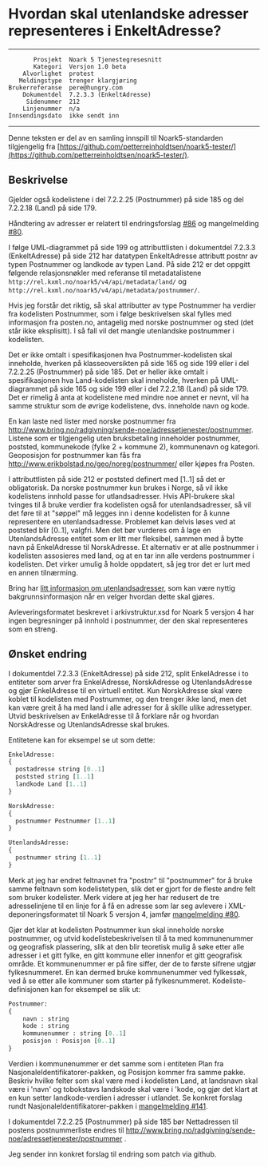 Hvordan skal utenlandske adresser representeres i EnkeltAdresse?
================================================================

 ------------------  ---------------------------------
           Prosjekt  Noark 5 Tjenestegresesnitt
           Kategori  Versjon 1.0 beta
        Alvorlighet  protest
       Meldingstype  trenger klargjøring
    Brukerreferanse  pere@hungry.com
        Dokumentdel  7.2.3.3 (EnkeltAdresse)
         Sidenummer  212
        Linjenummer  n/a
    Innsendingsdato  ikke sendt inn
 ------------------  ---------------------------------

Denne teksten er del av en samling innspill til Noark5-standarden
tilgjengelig fra [https://github.com/petterreinholdtsen/noark5-tester/](https://github.com/petterreinholdtsen/noark5-tester/).

Beskrivelse
-----------

Gjelder også kodelistene i del 7.2.2.25 (Postnummer) på side 185 og
del 7.2.2.18 (Land) på side 179.

Håndtering av adresser er relatert til endringsforslag
[#86](https://github.com/arkivverket/noark5-tjenestegrensesnitt-standard/pull/86)
og mangelmelding
[#80](https://github.com/arkivverket/noark5-tjenestegrensesnitt-standard/pull/80).

I følge UML-diagrammet på side 199 og attributtlisten i dokumentdel
7.2.3.3 (EnkeltAdresse) på side 212 har datatypen EnkeltAdresse
attributt postnr av typen Postnummer og landkode av typen Land.  På
side 212 er det oppgitt følgende relasjonsnøkler med referanse til
metadatalistene `http://rel.kxml.no/noark5/v4/api/metadata/land/` og
`http://rel.kxml.no/noark5/v4/api/metadata/postnummer/`.

Hvis jeg forstår det riktig, så skal attributter av type Postnummer ha
verdier fra kodelisten Postnummer, som i følge beskrivelsen skal
fylles med informasjon fra posten.no, antagelig med norske postnummer
og sted (det står ikke eksplisitt).  I så fall vil det mangle
utenlandske postnummer i kodelisten.

Det er ikke omtalt i spesifikasjonen hva Postnummer-kodelisten skal
inneholde, hverken på klasseoversikten på side 165 og side 199 eller i
del 7.2.2.25 (Postnummer) på side 185.  Det er heller ikke omtalt i
spesifikasjonen hva Land-kodelisten skal inneholde, hverken på
UML-diagrammet på side 165 og side 199 eller i del 7.2.2.18 (Land) på
side 179.  Det er rimelig å anta at kodelistene med mindre noe annet
er nevnt, vil ha samme struktur som de øvrige kodelistene,
dvs. inneholde navn og kode.

En kan laste ned lister med norske postnummer fra
http://www.bring.no/radgivning/sende-noe/adressetjenester/postnummer.
Listene som er tilgjengelig uten bruksbetaling inneholder postnummer,
poststed, kommunekode (fylke 2 + kommune 2), kommunenavn og kategori.
Geoposisjon for postnummer kan fås fra
http://www.erikbolstad.no/geo/noreg/postnummer/ eller kjøpes fra
Posten.

I attributtlisten på side 212 er poststed definert med [1..1] så det
er obligatorisk.  Da norske postnummer kun brukes i Norge, så vil ikke
kodelistens innhold passe for utlandsadresser.  Hvis API-brukere skal
tvinges til å bruke verdier fra kodelisten også for utenlandsadresser,
så vil det føre til at "søppel" må legges inn i denne kodelisten for å
kunne representere en utenlandsadresse. Problemet kan delvis løses ved
at poststed blir [0..1], valgfri. Men det bør vurderes om å lage en
UtenlandsAdresse entitet som er litt mer fleksibel, sammen med å bytte
navn på EnkelAdresse til NorskAdresse.  Et alternativ er at alle
postnummer i kodelisten assosieres med land, og at en tar inn alle
verdens postnummer i kodelisten.  Det virker umulig å holde oppdatert,
så jeg tror det er lurt med en annen tilnærming.

Bring har [litt informasjon om
utenlandsadresser](https://www.bring.no/radgivning/sende-noe/klargjoring/klargjoring-adressert/adressering-til-mottakere-i-utlandet),
som kan være nyttig bakgrunnsinformasjon når en velger hvordan dette
skal gjøres.

Avleveringsformatet beskrevet i arkivstruktur.xsd for Noark 5 versjon
4 har ingen begresninger på innhold i postnummer, der den skal
representeres som en streng.

Ønsket endring
--------------

I dokumentdel 7.2.3.3 (EnkeltAdresse) på side 212, split EnkelAdresse
i to entiteter som arver fra EnkelAdresse, NorskAdresse og
UtenlandsAdresse og gjør EnkelAdresse til en virtuell entitet.  Kun
NorskAdresse skal være koblet til kodelisten med Postnummer, og den
trenger ikke land, men det kan være greit å ha med land i alle
adresser for å skille ulike adressetyper.  Utvid beskrivelsen av
EnkelAdresse til å forklare når og hvordan NorskAdresse og
UtenlandsAdresse skal brukes.

Entitetene kan for eksempel se ut som dette:

```Python
EnkelAdresse:
{
  postadresse string [0..1]
  poststed string [1..1]
  landkode Land [1..1]
}

NorskAdresse:
{
  postnummer Postnummer [1..1]
}

UtenlandsAdresse:
{
  postnummer string [1..1]
}
```

Merk at jeg har endret feltnavnet fra "postnr" til "postnummer" for å
bruke samme feltnavn som kodelistetypen, slik det er gjort for de
fleste andre felt som bruker kodelister.  Merk videre at jeg her har
redusert de tre adresselinjene til en linje for å få en adresse som
lar seg avlevere i XML-deponeringsformatet til Noark 5 versjon 4,
jamfør [mangelmelding
#80](https://github.com/arkivverket/noark5-tjenestegrensesnitt-standard/pull/80).

Gjør det klar at kodelisten Postnummer kun skal inneholde norske
postnummer, og utvid kodelistebeskrivelsen til å ta med kommunenummer
og geografisk plassering, slik at den blir teoretisk mulig å søke
etter alle adresser i et gitt fylke, en gitt kommune eller innenfor et
gitt geografisk område.  Et kommunenummer er på fire siffer, der de to
første sifrene utgjør fylkesnummeret.  En kan dermed bruke
kommunenummer ved fylkessøk, ved å se etter alle kommuner som starter
på fylkesnummeret.  Kodeliste-definisjonen kan for eksempel se slik
ut:

```Python
Postnummer:
{
    navn : string
    kode : string
    kommunenummer : string [0..1]
    posisjon : Posisjon [0..1]
}
```

Verdien i kommunenummer er det samme som i entiteten Plan fra
NasjonaleIdentifikatorer-pakken, og Posisjon kommer fra samme pakke.
Beskriv hvilke felter som skal være med i kodelisten Land, at
landsnavn skal være i 'navn' og tobokstavs landskode skal være i
'kode, og gjør det klart at en kun setter landkode-verdien i adresser
i utlandet.  Se konkret forslag rundt NasjonaleIdentifikatorer-pakken
i [mangelmelding
#141](https://github.com/arkivverket/noark5-tjenestegrensesnitt-standard/issues/141).

I dokumentdel 7.2.2.25 (Postnummer) på side 185 bør Nettadressen til
postens postnummerliste endres til
http://www.bring.no/radgivning/sende-noe/adressetjenester/postnummer .

Jeg sender inn konkret forslag til endring som patch via github.
